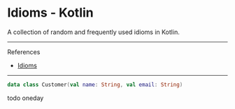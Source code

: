 # Idioms - Kotlin

A collection of random and frequently used idioms in Kotlin.

---

References

-   [Idioms](https://kotlinlang.org/docs/idioms.html)

---

```kt
data class Customer(val name: String, val email: String)
```

todo oneday

